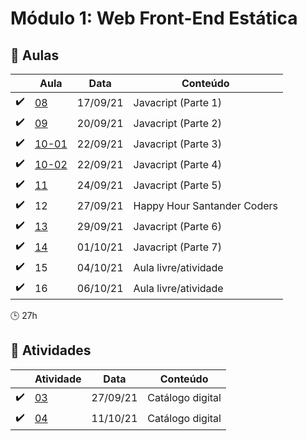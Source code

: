 # Módulo 1: Web Front-End Estática

## :blue_book: Aulas

|                    | Aula                      | Data     | Conteúdo                    |
| ------------------ | --------------------------| -------- | ----------------------------|
| :heavy_check_mark: | [08](aulas/aula_08)       | 17/09/21 | Javacript (Parte 1)         |
| :heavy_check_mark: | [09](aulas/aula_09)       | 20/09/21 | Javacript (Parte 2)         |
| :heavy_check_mark: | [10-01](aulas/aula_10-01) | 22/09/21 | Javacript (Parte 3)         |
| :heavy_check_mark: | [10-02](aulas/aula_10-02) | 22/09/21 | Javacript (Parte 4)         |
| :heavy_check_mark: | [11](aulas/aula_11)       | 24/09/21 | Javacript (Parte 5)         |
| :heavy_check_mark: | 12                        | 27/09/21 | Happy Hour Santander Coders |
| :heavy_check_mark: | [13](aulas/aula_13)       | 29/09/21 | Javacript (Parte 6)         |
| :heavy_check_mark: | [14](aulas/aula_14)       | 01/10/21 | Javacript (Parte 7)         |
| :heavy_check_mark: | 15                        | 04/10/21 | Aula livre/atividade        |
| :heavy_check_mark: | 16                        | 06/10/21 | Aula livre/atividade        |

:clock3: 27h

## :pencil: Atividades

|                    | Atividade                     | Data     | Conteúdo         |
| ------------------ | ----------------------------- | -------- | ---------------- |
| :heavy_check_mark: | [03](atividades/atividade_03) | 27/09/21 | Catálogo digital |
| :heavy_check_mark: | [04](atividades/atividade_04) | 11/10/21 | Catálogo digital |
